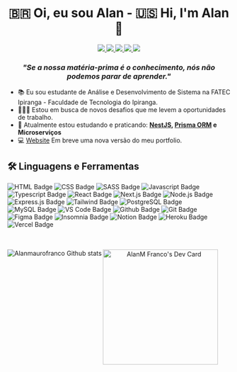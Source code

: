 <h1 align="center" style="font-weight: bold;">🇧🇷 Oi, eu sou Alan - 🇺🇸 Hi, I'm Alan 👋</h1>

<p align="center">
<a href="https://github.com/alnmaurofranco">
<img src="https://img.shields.io/badge/GitHub-100000?style=for-the-badge&logo=github&logoColor=white" />
</a>
<a href="https://www.linkedin.com/in/alan-mauro-franco/">
<img src="https://img.shields.io/badge/ALAN_MAURO_FRANCO-0077B5?style=for-the-badge&logo=linkedin&logoColor=white" />
</a>
<a href="https://twitter.com/aln_maurofranco">
<img src="https://img.shields.io/badge/ALN__MAUROFRANCO-1DA1F2?style=for-the-badge&logo=twitter&logoColor=white" />
</a>
<a href="https://www.instagram.com/aln_maurofranco/">
<img src="https://img.shields.io/badge/ALN__MAUROFRANCO-E4405F?style=for-the-badge&logo=instagram&logoColor=white" />
</a>
<a href="https://www.twitch.tv/allanhps">
<img src="https://img.shields.io/badge/ALLANHPS-9146FF?style=for-the-badge&logo=twitch&logoColor=white" />
</a>
</p>

<h3 align="center" style="font-style: italic;">"Se a nossa matéria-prima é o conhecimento, nós não podemos parar de aprender."</h3>

- 📚 Eu sou estudante de Análise e Desenvolvimento de Sistema na FATEC Ipiranga - Faculdade de Tecnologia do Ipiranga.
- 👨🏼‍💻 Estou em busca de novos desafios que me levem a oportunidades de trabalho.
- 📝 Atualmente estou estudando e praticando: **[NestJS](https://docs.nestjs.com/), [Prisma ORM](https://www.prisma.io/) e Microserviços**
- 💻 [Website] Em breve uma nova versão do meu portfolio.

## 🛠️ Linguagens e Ferramentas

![HTML Badge](https://img.shields.io/badge/HTML5-E34F26?style=for-the-badge&logo=html5&logoColor=white)
![CSS Badge](https://img.shields.io/badge/CSS3-1572B6?style=for-the-badge&logo=css3&logoColor=white)
![SASS Badge](https://img.shields.io/badge/Sass-CC6699?style=for-the-badge&logo=sass&logoColor=white)
![Javascript Badge](https://img.shields.io/badge/JavaScript-F7DF1E?style=for-the-badge&logo=javascript&logoColor=black)
![Typescript Badge](https://img.shields.io/badge/TypeScript-007ACC?style=for-the-badge&logo=typescript&logoColor=white)
![React Badge](https://img.shields.io/badge/React-20232A?style=for-the-badge&logo=react&logoColor=61DAFB)
![Next.js Badge](https://img.shields.io/badge/next.js-000000?style=for-the-badge&logo=nextdotjs&logoColor=white)
![Node.js Badge](https://img.shields.io/badge/Node.js-339933?style=for-the-badge&logo=nodedotjs&logoColor=white)
![Express.js Badge](https://img.shields.io/badge/Express.js-000000?style=for-the-badge&logo=express&logoColor=white)
![Tailwind Badge](https://img.shields.io/badge/Tailwind_CSS-38B2AC?style=for-the-badge&logo=tailwind-css&logoColor=white)
![PostgreSQL Badge](https://img.shields.io/badge/PostgreSQL-316192?style=for-the-badge&logo=postgresql&logoColor=white)
![MySQL Badge](https://img.shields.io/badge/MySQL-00000F?style=for-the-badge&logo=mysql&logoColor=white)
![VS Code Badge](https://img.shields.io/badge/Visual_Studio_Code-0078D4?style=for-the-badge&logo=visual%20studio%20code&logoColor=white)
![Github Badge](https://img.shields.io/badge/GitHub-100000?style=for-the-badge&logo=github&logoColor=white)
![Git Badge](https://img.shields.io/badge/Git-F05032?style=for-the-badge&logo=git&logoColor=white)
![Figma Badge](https://img.shields.io/badge/Figma-F24E1E?style=for-the-badge&logo=figma&logoColor=white)
![Insomnia Badge](https://img.shields.io/badge/Insomnia-5849be?style=for-the-badge&logo=Insomnia&logoColor=white)
![Notion Badge](https://img.shields.io/badge/Notion-000000?style=for-the-badge&logo=notion&logoColor=white)
![Heroku Badge](https://img.shields.io/badge/Heroku-430098?style=for-the-badge&logo=heroku&logoColor=white)
![Vercel Badge](https://img.shields.io/badge/Vercel-000000?style=for-the-badge&logo=vercel&logoColor=white)
<br/>  
<br/>

[website]: https://alnmaurofranco.github.io/

<p align="left">
<img align="left" alt="Alanmaurofranco Github stats" src="https://github-readme-stats.vercel.app/api?username=alnmaurofranco&theme=dracula&show_icons=true&hide_border=true" />
<a href="https://app.daily.dev/AlanMFranco" align="center"><img src="https://api.daily.dev/devcards/840a3a52baa349e2b1f895266cecdfe2.png?r=yne" width="260" alt="AlanM Franco's Dev Card" /></a>
</p>
